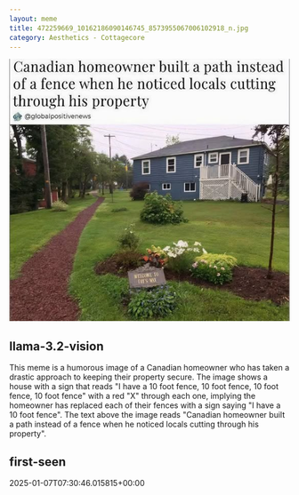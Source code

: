 ```yaml
---
layout: meme
title: 472259669_10162186090146745_8573955067006102918_n.jpg
category: Aesthetics - Cottagecore
---
```


<div markdown="0"><a href="472259669_10162186090146745_8573955067006102918_n.jpg"><img class="photo" src="472259669_10162186090146745_8573955067006102918_n.jpg" /></a>

<h2>llama-3.2-vision</h2>
<p title="Llama-3.2-11B is a really good model that probably gets the visual details right but doesn't understand literary or media references, and often fails to accurately represent the physical arrangement of objects and the implied relationships between the objects.">This meme is a humorous image of a Canadian homeowner who has taken a drastic approach to keeping their property secure. The image shows a house with a sign that reads &quot;I have a 10 foot fence, 10 foot fence, 10 foot fence, 10 foot fence&quot; with a red &quot;X&quot; through each one, implying the homeowner has replaced each of their fences with a sign saying &quot;I have a 10 foot fence&quot;. The text above the image reads &quot;Canadian homeowner built a path instead of a fence when he noticed locals cutting through his property&quot;.</p>

<h2>first-seen</h2>
<p title="Because Git doesn't preserve file modification times, this metadata file contains the file's modification time when it was added to the library.">2025-01-07T07:30:46.015815+00:00</p>

</div>

